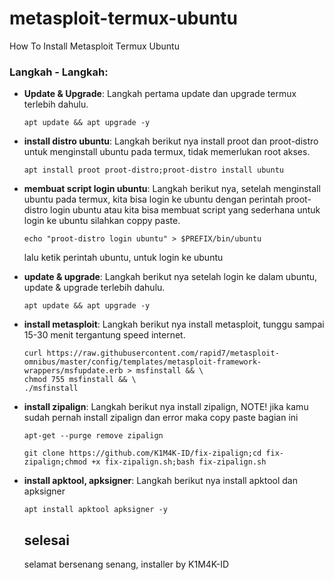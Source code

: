 # metasploit-termux-ubuntu
How To Install Metasploit Termux Ubuntu

### Langkah - Langkah:
- **Update & Upgrade**: Langkah pertama update dan upgrade termux terlebih dahulu.
  ```
  apt update && apt upgrade -y
  ```
- **install distro ubuntu**: Langkah berikut nya install proot dan proot-distro untuk menginstall ubuntu pada termux, tidak memerlukan root akses.
  ```
  apt install proot proot-distro;proot-distro install ubuntu
  ```
- **membuat script login ubuntu**: Langkah berikut nya, setelah menginstall ubuntu pada termux, kita bisa login ke ubuntu dengan perintah proot-distro login ubuntu atau kita bisa membuat script yang sederhana untuk login ke ubuntu silahkan coppy paste.
  ```
  echo "proot-distro login ubuntu" > $PREFIX/bin/ubuntu
  ```
  lalu ketik perintah ubuntu, untuk login ke ubuntu
- **update & upgrade**: Langkah berikut nya setelah login ke dalam ubuntu, update & upgrade terlebih dahulu.
  ```
  apt update && apt upgrade -y
  ```
- **install metasploit**: Langkah berikut nya install metasploit, tunggu sampai 15-30 menit tergantung speed internet.
  ```
  curl https://raw.githubusercontent.com/rapid7/metasploit-omnibus/master/config/templates/metasploit-framework-wrappers/msfupdate.erb > msfinstall && \
  chmod 755 msfinstall && \
  ./msfinstall
  ```
- **install zipalign**: Langkah berikut nya install zipalign, NOTE! jika kamu sudah pernah install zipalign dan error maka copy paste bagian ini
  ```
  apt-get --purge remove zipalign

  git clone https://github.com/K1M4K-ID/fix-zipalign;cd fix-zipalign;chmod +x fix-zipalign.sh;bash fix-zipalign.sh
  ```
- **install apktool, apksigner**: Langkah berikut nya install apktool dan apksigner
  ```
  apt install apktool apksigner -y
  ```

  ## selesai
  selamat bersenang senang, installer by K1M4K-ID
  
